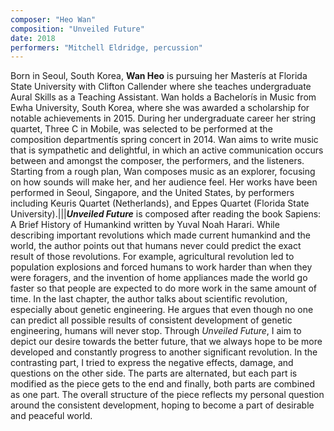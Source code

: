 ```yaml
---
composer: "Heo Wan"
composition: "Unveiled Future"
date: 2018
performers: "Mitchell Eldridge, percussion"
---
```

Born in Seoul, South Korea, **Wan Heo** is pursuing her Masterís at Florida State University with Clifton Callender where she teaches undergraduate Aural Skills as a Teaching Assistant. Wan holds a Bachelorís in Music from Ewha University, South Korea, where she was awarded a scholarship for notable achievements in 2015. During her undergraduate career her string quartet, Three C in Mobile, was selected to be performed at the composition departmentís spring concert in 2014. Wan aims to write music that is sympathetic and delightful, in which an active communication occurs between and amongst the composer, the performers, and the listeners. Starting from a rough plan, Wan composes music as an explorer, focusing on how sounds will make her, and her audience feel. Her works have been performed in Seoul, Singapore, and the United States, by performers including Keuris Quartet (Netherlands), and Eppes Quartet (Florida State University).|||**_Unveiled Future_** is composed after reading the book Sapiens: A Brief History of Humankind written by Yuval Noah Harari. While describing important revolutions which made current humankind and the world, the author points out that humans never could predict the exact result of those revolutions. For example, agricultural revolution led to population explosions and forced humans to work harder than when they were foragers, and the invention of home appliances made the world go faster so that people are expected to do more work in the same amount of time. In the last chapter, the author talks about scientific revolution, especially about genetic engineering. He argues that even though no one can predict all possible results of consistent development of genetic engineering, humans will never stop. Through _Unveiled Future_, I aim to depict our desire towards the better future, that we always hope to be more developed and constantly progress to another significant revolution. In the contrasting part, I tried to express the negative effects, damage, and questions on the other side. The parts are alternated, but each part is modified as the piece gets to the end and finally, both parts are combined as one part. The overall structure of the piece reflects my personal question around the consistent development, hoping to become a part of desirable and peaceful world.